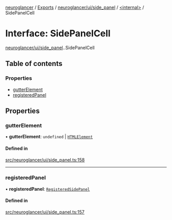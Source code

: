 [neuroglancer](../README.md) / [Exports](../modules.md) / [neuroglancer/ui/side\_panel](../modules/neuroglancer_ui_side_panel.md) / [<internal\>](../modules/neuroglancer_ui_side_panel._internal_.md) / SidePanelCell

# Interface: SidePanelCell

[neuroglancer/ui/side_panel](../modules/neuroglancer_ui_side_panel.md).[<internal>](../modules/neuroglancer_ui_side_panel._internal_.md).SidePanelCell

## Table of contents

### Properties

- [gutterElement](neuroglancer_ui_side_panel._internal_.SidePanelCell.md#gutterelement)
- [registeredPanel](neuroglancer_ui_side_panel._internal_.SidePanelCell.md#registeredpanel)

## Properties

### gutterElement

• **gutterElement**: `undefined` \| [`HTMLElement`](../modules/main_module._internal_.md#htmlelement)

#### Defined in

[src/neuroglancer/ui/side_panel.ts:158](https://github.com/ActiveBrainAtlas2/neuroglancer/blob/034b457d/src/neuroglancer/ui/side_panel.ts#L158)

___

### registeredPanel

• **registeredPanel**: [`RegisteredSidePanel`](neuroglancer_ui_side_panel.RegisteredSidePanel.md)

#### Defined in

[src/neuroglancer/ui/side_panel.ts:157](https://github.com/ActiveBrainAtlas2/neuroglancer/blob/034b457d/src/neuroglancer/ui/side_panel.ts#L157)
